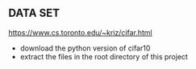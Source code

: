## DATA SET 
https://www.cs.toronto.edu/~kriz/cifar.html
- download the python version of cifar10
- extract the files in the root directory of this project
